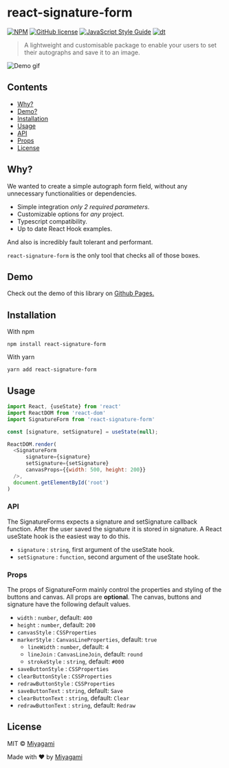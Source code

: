 # react-signature-form

[![NPM](https://img.shields.io/npm/v/react-signature-form.svg)](https://www.npmjs.com/package/react-signature-form)
[![GitHub license](https://img.shields.io/badge/license-ICS-blue.svg)](https://npmjs.org/package/react-signature-form)
[![JavaScript Style Guide](https://img.shields.io/badge/code_style-standard-brightgreen.svg)](https://standardjs.com)
[![dt](https://img.shields.io/npm/dt/react-signature-form.svg)](https://npmjs.org/package/react-signature-form)

> A lightweight and customisable package to enable your users to set their autographs and save it to an image.

<img alt="Demo gif" width="auto" src='https://media.giphy.com/media/0uWirc5DNNjc35GoZu/giphy.gif' />

## Contents

* [Why?](#why)
* [Demo?](#demo)
* [Installation](#installation)
* [Usage](#usage)
* [API](#api)
* [Props](#props)
* [License](#license)

## Why?

We wanted to create a simple autograph form field, without any unnecessary functionalities or dependencies.

+ Simple integration _only 2 required parameters_.
+ Customizable options for _any_ project.
+ Typescript compatibility.
+ Up to date React Hook examples.

And also is incredibly fault tolerant and performant.

`react-signature-form` is the only tool that checks all of those boxes.

## Demo

Check out the demo of this library on [Github Pages.](https://miyagami-com.github.io/react-signature-form/)

## Installation

With npm

```
npm install react-signature-form
```

With yarn

```
yarn add react-signature-form
```
## Usage

```javascript
import React, {useState} from 'react'
import ReactDOM from 'react-dom'
import SignatureForm from 'react-signature-form'

const [signature, setSignature] = useState(null);

ReactDOM.render(
  <SignatureForm
      signature={signature}
      setSignature={setSignature}
      canvasProps={{width: 500, height: 200}}
  />,
  document.getElementById('root')
)
```

### API

The SignatureForms expects a signature and setSignature callback function. After the user saved the signature it is stored in signature. A React useState hook is the easiest way to do this.

- `signature` : `string`, first argument of the useState hook.
- `setSignature` : `function`, second argument of the useState hook.

### Props

The props of SignatureForm mainly control the properties and styling of the buttons and canvas.
All props are **optional**. The canvas, buttons and signature have the following default values.

- `width` : `number`, default: `400`
- `height` : `number`, default: `200`
- `canvasStyle` : `CSSProperties`
- `markerStyle` : `CanvasLineProperties`, default: `true`
  - `lineWidth` : `number`, default: `4`
  - `lineJoin` : `CanvasLineJoin`, default: `round`
  - `strokeStyle` : `string`, default: `#000`
- `saveButtonStyle` : `CSSProperties`
- `clearButtonStyle` : `CSSProperties`
- `redrawButtonStyle` : `CSSProperties`
- `saveButtonText` : `string`, default: `Save`
- `clearButtonText` : `string`, default: `Clear`
- `redrawButtonText` : `string`, default: `Redraw`

## License

MIT © [Miyagami](https://github.com/miyagami-com)

Made with ❤️ by [Miyagami](https://www.miyagami.com)


